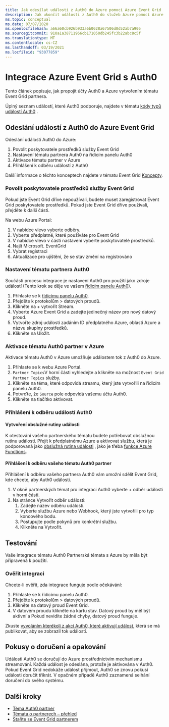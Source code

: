 ```yaml
---
title: Jak odesílat události z Auth0 do Azure pomocí Azure Event Grid
description: Jak ukončit události z Auth0 do služeb Azure pomocí Azure Event Grid.
ms.topic: conceptual
ms.date: 07/07/2020
ms.openlocfilehash: a66a60cb926b933a6b0628a67506d0d52ab7a905
ms.sourcegitcommit: 910a1a38711966cb171050db245fc3b22abc8c5f
ms.translationtype: MT
ms.contentlocale: cs-CZ
ms.lasthandoff: 03/19/2021
ms.locfileid: "93077859"
---
```

# <a name="integrate-azure-event-grid-with-auth0"></a>Integrace Azure Event Grid s Auth0

Tento článek popisuje, jak propojit účty Auth0 a Azure vytvořením tématu Event Grid partnera.

Úplný seznam událostí, které Auth0 podporuje, najdete v tématu [kódy typů událostí Auth0](https://auth0.com/docs/logs/references/log-event-type-codes) .

## <a name="send-events-from-auth0-to-azure-event-grid"></a>Odeslání událostí z Auth0 do Azure Event Grid
Odeslání událostí Auth0 do Azure:

1. Povolit poskytovatele prostředků služby Event Grid
1. Nastavení tématu partnera Auth0 na řídicím panelu Auth0
1. Aktivace tématu partner v Azure
1. Přihlášení k odběru událostí z Auth0

Další informace o těchto konceptech najdete v tématu Event Grid [Koncepty](concepts.md).

### <a name="enable-event-grid-resource-provider"></a>Povolit poskytovatele prostředků služby Event Grid
Pokud jste Event Grid dříve nepoužívali, budete muset zaregistrovat Event Grid poskytovatele prostředků. Pokud jste Event Grid dříve používali, přejděte k další části.

Na webu Azure Portal:
1. V nabídce vlevo vyberte odběry.
1. Vyberte předplatné, které používáte pro Event Grid
1. V nabídce vlevo v části nastavení vyberte poskytovatelé prostředků.
1. Najít Microsoft. EventGrid
1. Vybrat registraci
1. Aktualizace pro ujištění, že se stav změní na registrováno

### <a name="set-up-an-auth0-partner-topic"></a>Nastavení tématu partnera Auth0
Součástí procesu integrace je nastavení Auth0 pro použití jako zdroje událostí (Tento krok se děje ve vašem [řídicím panelu Auth0](https://manage.auth0.com/)).

1. Přihlaste se k [řídicímu panelu Auth0](https://manage.auth0.com/).
1. Přejděte k protokolům > datových proudů.
1. Klikněte na + vytvořit Stream.
1. Vyberte Azure Event Grid a zadejte jedinečný název pro nový datový proud.
1. Vytvořte zdroj události zadáním ID předplatného Azure, oblasti Azure a názvu skupiny prostředků. 
1. Klikněte na Uložit.

### <a name="activate-your-auth0-partner-topic-in-azure"></a>Aktivace tématu Auth0 partner v Azure
Aktivace tématu Auth0 v Azure umožňuje událostem tok z Auth0 do Azure.

1. Přihlaste se k webu Azure Portal.
1. `Partner Topics`V horní části vyhledejte a klikněte na možnost `Event Grid Partner Topics` služby.
1. Klikněte na téma, které odpovídá streamu, který jste vytvořili na řídicím panelu Auth0.
1. Potvrďte, že `Source` pole odpovídá vašemu účtu Auth0.
1. Klikněte na tlačítko aktivovat.

### <a name="subscribe-to-auth0-events"></a>Přihlášení k odběru událostí Auth0

#### <a name="create-an-event-handler"></a>Vytvoření obslužné rutiny události
K otestování vašeho partnerského tématu budete potřebovat obslužnou rutinu události. Přejít k předplatnému Azure a aktivovat službu, která je podporovaná jako [obslužná rutina události](event-handlers.md) , jako je třeba [funkce Azure Functions](custom-event-to-function.md).

#### <a name="subscribe-to-your-auth0-partner-topic"></a>Přihlášení k odběru vašeho tématu Auth0 partner
Přihlášení k odběru vašeho partnera Auth0 vám umožní sdělit Event Grid, kde chcete, aby Auth0 události.

1. V okně partnerských témat pro integraci Auth0 vyberte + odběr události v horní části.
1. Na stránce Vytvořit odběr události:
    1. Zadejte název odběru události.
    1. Vyberte službu Azure nebo Webhook, který jste vytvořili pro typ koncového bodu.
    1. Postupujte podle pokynů pro konkrétní službu.
    1. Klikněte na Vytvořit.

## <a name="testing"></a>Testování
Vaše integrace tématu Auth0 Partnerská témata s Azure by měla být připravená k použití.

### <a name="verify-the-integration"></a>Ověřit integraci
Chcete-li ověřit, zda integrace funguje podle očekávání:

1. Přihlaste se k řídicímu panelu Auth0.
1. Přejděte k protokolům > datových proudů.
1. Klikněte na datový proud Event Grid.
1. V datovém proudu klikněte na kartu stav. Datový proud by měl být aktivní a Pokud nevidíte žádné chyby, datový proud funguje.

Zkuste [vyvoláním kterékoli z akcí Auth0, které aktivují událost,](https://auth0.com/docs/logs/references/log-event-type-codes) která se má publikovat, aby se zobrazil tok událostí.

## <a name="delivery-attempts-and-retries"></a>Pokusy o doručení a opakování
Události Auth0 se doručují do Azure prostřednictvím mechanismu streamování. Každá událost je odeslána, protože je aktivována v Auth0. Pokud Event Grid nedokáže událost přijmout, Auth0 se znovu pokusí události doručit třikrát. V opačném případě Auth0 zaznamená selhání doručení do svého systému.

## <a name="next-steps"></a>Další kroky

- [Téma Auth0 partner](auth0-overview.md)
- [Témata o partnerech – přehled](partner-events-overview.md)
- [Staňte se Event Grid partnerem](partner-onboarding-overview.md)